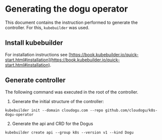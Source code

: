# Generating the dogu operator

This document contains the instruction performed to generate the controller. For this, `kubebuilder` was used.

## Install kubebuilder

For installation instructions see [https://book.kubebuilder.io/quick-start.html#installation](https://book.kubebuilder.io/quick-start.html#installation).

## Generate controller

The following command was executed in the root of the controller.

1. Generate the initial structure of the controller:

`kubebuilder init --domain cloudogu.com --repo github.com/cloudogu/k8s-dogu-operator`

2. Generate the api and CRD for the Dogus

`kubebuilder create api --group k8s --version v1 --kind Dogu`